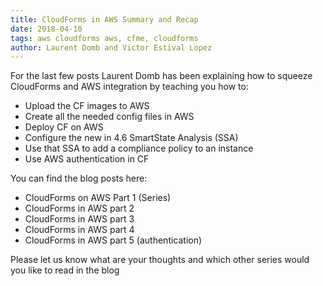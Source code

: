 ```yaml
---
title: CloudForms in AWS Summary and Recap
date: 2018-04-10
tags: aws cloudforms aws, cfme, cloudforms
author: Laurent Domb and Victor Estival Lopez
---
```


For the last few posts Laurent Domb has been explaining how to squeeze CloudForms and AWS integration by teaching you how to:

* Upload the CF images to AWS
* Create all the needed config files in AWS
* Deploy CF on AWS
* Configure the new in 4.6 SmartState Analysis (SSA)
* Use that SSA to add a compliance policy to an instance
* Use AWS authentication in CF
  
You can find the blog posts here:

* CloudForms on AWS Part 1 (Series)
* CloudForms in AWS part 2
* CloudForms in AWS part 3
* CloudForms in AWS part 4
* CloudForms in AWS part 5 (authentication)

Please let us know what are your thoughts and which other series would you like to read in the blog
